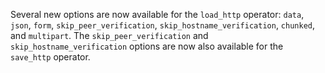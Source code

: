 Several new options are now available for the `load_http` operator: `data`,
`json`, `form`, `skip_peer_verification`, `skip_hostname_verification`,
`chunked`, and `multipart`. The `skip_peer_verification` and
`skip_hostname_verification` options are now also available for the `save_http`
operator.
